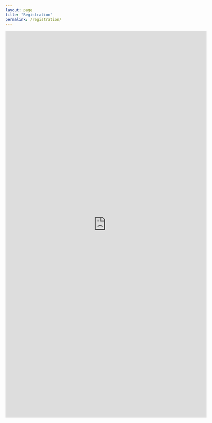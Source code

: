 ```yaml
---
layout: page
title: "Registration"
permalink: /registration/
---
```


<iframe src="https://docs.google.com/forms/d/e/1FAIpQLSfgXrHH7MYq6HwoHCollkxH8FBVPIo40e0mFfPMWjri7iq0vg/viewform?embedded=true" width="640" height="1225" frameborder="0" marginheight="0" marginwidth="0">Chargement…</iframe>
